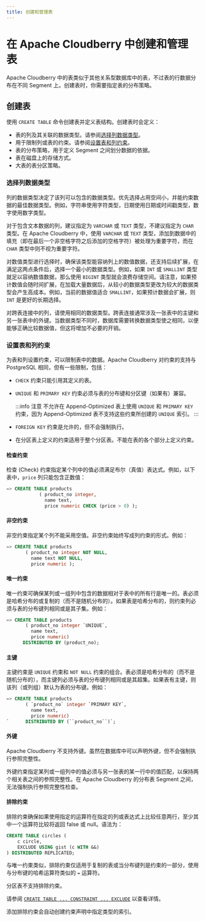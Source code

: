 ```yaml
---
title: 创建和管理表
---
```


# 在 Apache Cloudberry 中创建和管理表

Apache Cloudberry 中的表类似于其他关系型数据库中的表，不过表的行数据分布在不同 Segment 上。创建表时，你需要指定表的分布策略。

## 创建表

使用 `CREATE TABLE` 命令创建表并定义表结构。创建表时会定义：

- 表的列及其关联的数据类型。请参阅[选择列数据类型](#选择列数据类型)。
- 用于限制列或表的约束。请参阅[设置表和列约束](#设置表和列约束)。
- 表的分布策略，用于定义 Segment 之间划分数据的依据。
- 表在磁盘上的存储方式。
- 大表的表分区策略。

### 选择列数据类型

列的数据类型决定了该列可以包含的数据类型。优先选择占用空间小，并能约束数据的最佳数据类型。例如，字符串使用字符类型，日期使用日期或时间戳类型，数字使用数字类型。

对于包含文本数据的列，建议指定为 `VARCHAR` 或 `TEXT` 类型，不建议指定为 `CHAR` 类型。在 Apache Cloudberry 中，使用 `VARCHAR` 或 `TEXT` 类型，添加到数据中的填充（即在最后一个非空格字符之后添加的空格字符）被处理为重要字符，而在 `CHAR` 类型中则不视为重要字符。

对数值类型进行选择时，确保该类型能容纳列上的数值数据，还支持后续扩展，在满足这两点条件后，选择一个最小的数据类型。例如，如果 `INT` 或 `SMALLINT` 类型就足以容纳数值数据，那么使用 `BIGINT` 类型就会浪费存储空间。请注意，如果预计数值会随时间扩展，在加载大量数据后，从较小的数据类型更改为较大的数据类型会产生高成本。例如，当前的数据值适合 `SMALLINT`，如果预计数据会扩展，则 `INT` 是更好的长期选择。

对跨表连接中的列，请使用相同的数据类型。跨表连接通常涉及一张表中的主键和另一张表中的外键。当数据类型不同时，数据库需要转换数据类型使之相同，以便能够正确比较数据值，但这将增加不必要的开销。

### 设置表和列约束

为表和列设置约束，可以限制表中的数据。Apache Cloudberry 对约束的支持与 PostgreSQL 相同，但有一些限制，包括：

- `CHECK` 约束只能引用其定义的表。
- `UNIQUE` 和 `PRIMARY KEY` 约束必须与表的分布键和分区键（如果有）兼容。

  :::info 注意
  不允许在 Append-Optimized 表上使用 `UNIQUE` 和 `PRIMARY KEY` 约束，因为 Append-Optimized 表不支持这些约束所创建的 `UNIQUE` 索引。
  :::

- `FOREIGN KEY` 约束是允许的，但不会强制执行。
- 在分区表上定义的约束适用于整个分区表。不能在表的各个部分上定义约束。

#### 检查约束

检查 (Check) 约束指定某个列中的值必须满足布尔（真值）表达式。例如，以下表中，`price` 列只能包含正数值：

```sql
=> CREATE TABLE products 
            ( product_no integer, 
              name text, 
              price numeric CHECK (price > 0) );
```

#### 非空约束

非空约束指定某个列不能采用空值。非空约束始终写成列约束的形式。例如：

```sql
=> CREATE TABLE products 
       ( product_no integer NOT NULL,
         name text NOT NULL,
         price numeric );
```

#### 唯一约束

唯一约束可确保某列或一组列中包含的数据相对于表中的所有行是唯一的。表必须是哈希分布的或复制的（而不是随机分布的）。如果表是哈希分布的，则约束列必须与表的分布键列相同或是其子集。例如：

```sql
=> CREATE TABLE products 
       ( product_no integer `UNIQUE`, 
         name text, 
         price numeric)
      DISTRIBUTED BY (product_no);
```

#### 主键

主键约束是 `UNIQUE` 约束和 `NOT NULL` 约束的组合。表必须是哈希分布的（而不是随机分布的），而主键列必须与表的分布键列相同或是其超集。如果表有主键，则该列（或列组）默认为表的分布键。例如：

```sql
=> CREATE TABLE products 
       ( `product_no` integer `PRIMARY KEY`, 
         name text, 
         price numeric)
`      DISTRIBUTED BY (``product_no``)`;
```

#### 外键

Apache Cloudberry 不支持外键。虽然在数据库中可以声明外键，但不会强制执行参照完整性。

外键约束指定某列或一组列中的值必须与另一张表的某一行中的值匹配，以保持两个相关表之间的参照完整性。在 Apache Cloudberry 的分布表 Segment 之间，无法强制执行参照完整性检查。

#### 排除约束

排除约束确保如果使用指定的运算符在指定的列或表达式上比较任意两行，至少其中一个运算符比较将返回 false 或 null。语法为：

```sql
CREATE TABLE circles (
    c circle,
    EXCLUDE USING gist (c WITH &&)
) DISTRIBUTED REPLICATED;
```

与唯一约束类似，排除约束仅适用于复制的表或当分布键列是约束的一部分，使用与分布键的哈希运算符类似的 `=` 运算符。

分区表不支持排除约束。

请参阅 [`CREATE TABLE ... CONSTRAINT ... EXCLUDE`](https://github.com/apache/cloudberry-site/blob/cbdb-doc-validation/docs/sql-stmts/create-table.md) 以查看详情。

添加排除约束会自动创建约束声明中指定类型的索引。
